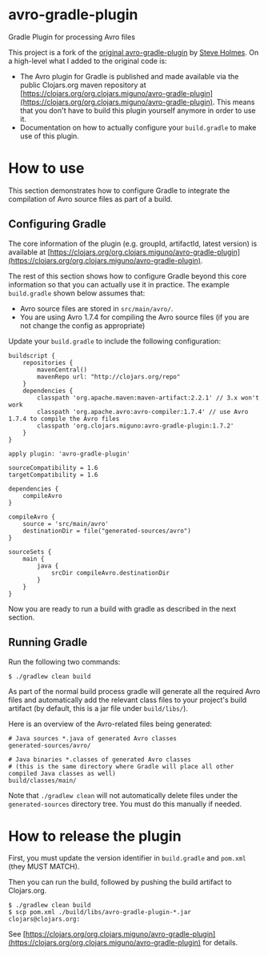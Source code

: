 avro-gradle-plugin
==================

Gradle Plugin for processing Avro files

This project is a fork of the [original avro-gradle-plugin](https://github.com/iamsteveholmes/avro-gradle-plugin) by
[Steve Holmes](https://github.com/iamsteveholmes).  On a high-level what I added to the original code is:

* The Avro plugin for Gradle is published and made available via the public Clojars.org maven repository
  at [https://clojars.org/org.clojars.miguno/avro-gradle-plugin](https://clojars.org/org.clojars.miguno/avro-gradle-plugin).
  This means that you don't have to build this plugin yourself anymore in order to use it.
* Documentation on how to actually configure your ``build.gradle`` to make use of this plugin.


# How to use

This section demonstrates how to configure Gradle to integrate the compilation of Avro source files as part of a build.


## Configuring Gradle

The core information of the plugin (e.g. groupId, artifactId, latest version) is available at
[https://clojars.org/org.clojars.miguno/avro-gradle-plugin](https://clojars.org/org.clojars.miguno/avro-gradle-plugin).

The rest of this section shows how to configure Gradle beyond this core information so that you can actually use it in
practice.  The example ``build.gradle`` shown below assumes that:

* Avro source files are stored in ``src/main/avro/``.
* You are using Avro 1.7.4 for compiling the Avro source files (if you are not change the config as appropriate)

Update your ``build.gradle`` to include the following configuration:

    buildscript {
        repositories {
            mavenCentral()
            mavenRepo url: "http://clojars.org/repo"
        }
        dependencies {
            classpath 'org.apache.maven:maven-artifact:2.2.1' // 3.x won't work
            classpath 'org.apache.avro:avro-compiler:1.7.4' // use Avro 1.7.4 to compile the Avro files
            classpath 'org.clojars.miguno:avro-gradle-plugin:1.7.2'
        }
    }

    apply plugin: 'avro-gradle-plugin'

    sourceCompatibility = 1.6
    targetCompatibility = 1.6

    dependencies {
        compileAvro
    }

    compileAvro {
        source = 'src/main/avro'
        destinationDir = file("generated-sources/avro")
    }

    sourceSets {
        main {
            java {
                srcDir compileAvro.destinationDir
            }
        }
    }

Now you are ready to run a build with gradle as described in the next section.


## Running Gradle

Run the following two commands:

    $ ./gradlew clean build

As part of the normal build process gradle will generate all the required Avro files and automatically add the relevant
class files to your project's build artifact (by default, this is a jar file under ``build/libs/``).

Here is an overview of the Avro-related files being generated:

    # Java sources *.java of generated Avro classes
    generated-sources/avro/

    # Java binaries *.classes of generated Avro classes
    # (this is the same directory where Gradle will place all other compiled Java classes as well)
    build/classes/main/

Note that ``./gradlew clean`` will not automatically delete files under the ``generated-sources`` directory tree.  You
must do this manually if needed.


# How to release the plugin

First, you must update the version identifier in ``build.gradle`` and ``pom.xml`` (they MUST MATCH).

Then you can run the build, followed by pushing the build artifact to Clojars.org.

    $ ./gradlew clean build
    $ scp pom.xml ./build/libs/avro-gradle-plugin-*.jar clojars@clojars.org:

See [https://clojars.org/org.clojars.miguno/avro-gradle-plugin](https://clojars.org/org.clojars.miguno/avro-gradle-plugin)
for details.
